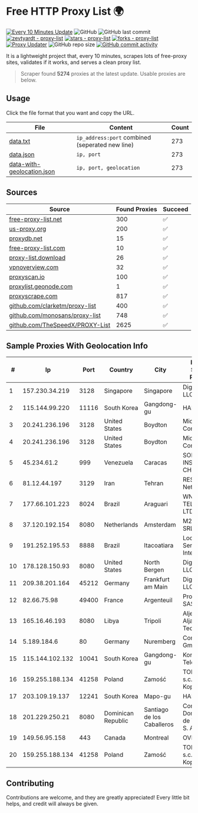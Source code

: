 
# Free HTTP Proxy List 🌍

[![Every 10 Minutes Update](https://github.com/mertguvencli/http-proxy-list/actions/workflows/main.yml/badge.svg?branch=main)](https://github.com/mertguvencli/http-proxy-list/actions/workflows/main.yml)
![GitHub](https://img.shields.io/github/license/mertguvencli/http-proxy-list)
![GitHub last commit](https://img.shields.io/github/last-commit/mertguvencli/http-proxy-list)
[![zevtyardt - proxy-list](https://img.shields.io/static/v1?label=zevtyardt&message=proxy-list&color=blue&logo=github)](https://github.com/zevtyardt/proxy-list "Go to GitHub repo")
[![stars - proxy-list](https://img.shields.io/github/stars/zevtyardt/proxy-list?style=social)](https://github.com/zevtyardt/proxy-list)
[![forks - proxy-list](https://img.shields.io/github/forks/zevtyardt/proxy-list?style=social)](https://github.com/zevtyardt/proxy-list)
[![Proxy Updater](https://github.com/zevtyardt/proxy-list/workflows/Proxy%20Updater/badge.svg)](https://github.com/zevtyardt/proxy-list/actions?query=workflow:"Proxy+Updater")
![GitHub repo size](https://img.shields.io/github/repo-size/zevtyardt/proxy-list)
[![GitHub commit activity](https://img.shields.io/github/commit-activity/m/zevtyardt/proxy-list?logo=commits)](https://github.com/zevtyardt/proxy-list/commits/main)

It is a lightweight project that, every 10 minutes, scrapes lots of free-proxy sites, validates if it works, and serves a clean proxy list.

> Scraper found **5274** proxies at the latest update. Usable proxies are below.

## Usage

Click the file format that you want and copy the URL.

|File|Content|Count|
|----|-------|-----|
|[data.txt](https://raw.githubusercontent.com/mertguvencli/http-proxy-list/main/proxy-list/data.txt)|`ip_address:port` combined (seperated new line)|273|
|[data.json](https://raw.githubusercontent.com/mertguvencli/http-proxy-list/main/proxy-list/data.json)|`ip, port`|273|
|[data-with-geolocation.json](https://raw.githubusercontent.com/mertguvencli/http-proxy-list/main/proxy-list/data-with-geolocation.json)|`ip, port, geolocation`|273|

## Sources

|Source|Found Proxies|Succeed|
|------|-------------|-------|
|[free-proxy-list.net](https://free-proxy-list.net)|300|✅|
|[us-proxy.org](https://www.us-proxy.org)|200|✅|
|[proxydb.net](http://proxydb.net)|15|✅|
|[free-proxy-list.com](https://free-proxy-list.com/?page=&port=&type%5B%5D=http&type%5B%5D=https&up_time=0&search=Search)|10|✅|
|[proxy-list.download](https://www.proxy-list.download/HTTP)|26|✅|
|[vpnoverview.com](https://vpnoverview.com/privacy/anonymous-browsing/free-proxy-servers)|32|✅|
|[proxyscan.io](https://www.proxyscan.io)|100|✅|
|[proxylist.geonode.com](https://proxylist.geonode.com/api/proxy-list?limit=300&page=1&sort_by=lastChecked&sort_type=desc&protocols=http,https)|1|✅|
|[proxyscrape.com](https://api.proxyscrape.com/v2/?request=displayproxies&protocol=http&timeout=10000&country=all&ssl=all&anonymity=all)|817|✅|
|[github.com/clarketm/proxy-list](https://raw.githubusercontent.com/clarketm/proxy-list/master/proxy-list-raw.txt)|400|✅|
|[github.com/monosans/proxy-list](https://raw.githubusercontent.com/monosans/proxy-list/main/proxies/http.txt)|748|✅|
|[github.com/TheSpeedX/PROXY-List](https://raw.githubusercontent.com/TheSpeedX/PROXY-List/master/http.txt)|2625|✅|


## Sample Proxies With Geolocation Info

|#|Ip|Port|Country|City|Internet Service Provider|
|-|--|----|-------|----|-------------------------|
|1|157.230.34.219|3128|Singapore|Singapore|DigitalOcean, LLC|
|2|115.144.99.220|11116|South Korea|Gangdong-gu|HAIonNet|
|3|20.241.236.196|3128|United States|Boydton|Microsoft Corporation|
|4|20.241.236.196|3128|United States|Boydton|Microsoft Corporation|
|5|45.234.61.2|999|Venezuela|Caracas|SOLUCIONES INSTALRED CH&C C.A.|
|6|81.12.44.197|3129|Iran|Tehran|RESPINA Networks|
|7|177.66.101.223|8024|Brazil|Araguari|WN TELECOM LTDA - ME|
|8|37.120.192.154|8080|Netherlands|Amsterdam|M247 Europe SRL|
|9|191.252.195.53|8888|Brazil|Itacoatiara|Locaweb Serviços de Internet S/A|
|10|178.128.150.93|8080|United States|North Bergen|DigitalOcean, LLC|
|11|209.38.201.164|45212|Germany|Frankfurt am Main|DigitalOcean, LLC|
|12|82.66.75.98|49400|France|Argenteuil|Proxad / Free SAS|
|13|165.16.46.193|8080|Libya|Tripoli|Aljeel Aljadeed For Technology|
|14|5.189.184.6|80|Germany|Nuremberg|Contabo GmbH|
|15|115.144.102.132|10041|South Korea|Gangdong-gu|Korea Telecom|
|16|159.255.188.134|41258|Poland|Zamość|TOM-NET s.c. Dariusz Koper|
|17|203.109.19.137|12241|South Korea|Mapo-gu|HAIonNet|
|18|201.229.250.21|8080|Dominican Republic|Santiago de los Caballeros|Compañía Dominicana de Teléfonos S. A.|
|19|149.56.95.158|443|Canada|Montreal|OVH Hosting|
|20|159.255.188.134|41258|Poland|Zamość|TOM-NET s.c. Dariusz Koper|



## Contributing

Contributions are welcome, and they are greatly appreciated! Every
little bit helps, and credit will always be given.


